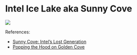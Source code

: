 # Intel Ice Lake aka Sunny Cove

![](./sunny_cove.svg)

References:

- [Sunny Cove: Intel’s Lost Generation](https://chipsandcheese.com/2022/06/07/sunny-cove-intels-lost-generation/)
- [Popping the Hood on Golden Cove](https://chipsandcheese.com/2021/12/02/popping-the-hood-on-golden-cove/)
